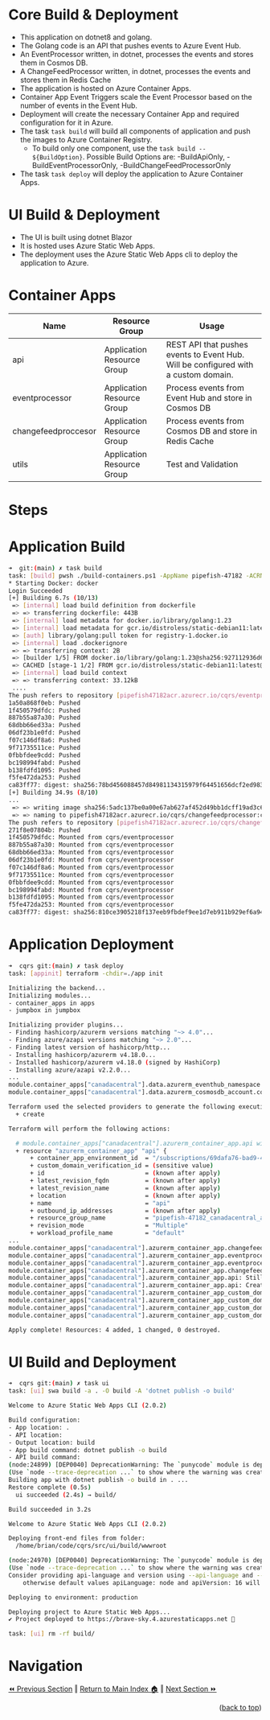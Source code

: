 Core Build & Deployment
=============
* This application on dotnet8 and golang.
* The Golang code is an API that pushes events to Azure Event Hub.
* An EventProcessor written, in dotnet, processes the events and stores them in Cosmos DB.
* A ChangeFeedProcessor written, in dotnet, processes the events and stores them in Redis Cache
* The application is hosted on Azure Container Apps.
* Container App Event Triggers scale the Event Processor based on the number of events in the Event Hub.
* Deployment will create the necessary Container App and required configuration for it in Azure.
* The task `task build` will build all components of application and push the images to Azure Container Registry. 
  * To build only one component, use the `task build -- ${BuildOption}`. Possible Build Options are: -BuildApiOnly, -BuildEventProcessorOnly, -BuildChangeFeedProcessorOnly
* The task `task deploy` will deploy the application to Azure Container Apps. 

UI Build & Deployment
=============
* The UI is built using dotnet Blazor
* It is hosted uses Azure Static Web Apps.
* The deployment uses the Azure Static Web Apps cli to deploy the application to Azure.

Container Apps
=============
Name | Resource Group | Usage 
------ | ---- | ----
api | Application Resource Group  | REST API that pushes events to Event Hub. Will be configured with a custom domain.
eventprocessor | Application Resource Group  | Process events from Event Hub and store in Cosmos DB
changefeedproccesor | Application Resource Group | Process events from Cosmos DB and store in Redis Cache
utils | Application Resource Group | Test and Validation

# Steps
Application Build
=============
```bash
➜  git:(main) ✗ task build
task: [build] pwsh ./build-containers.ps1 -AppName pipefish-47182 -ACRName pipefish47182acr -CommitVersion ca83ff77 -SourceRootPath "../src"
* Starting Docker: docker                                                                                                                            
Login Succeeded
[+] Building 6.7s (10/13)                                                                                                              docker:default
 => [internal] load build definition from dockerfile                                                                                             0.0s
 => => transferring dockerfile: 443B                                                                                                             0.0s
 => [internal] load metadata for docker.io/library/golang:1.23                                                                                   0.6s
 => [internal] load metadata for gcr.io/distroless/static-debian11:latest                                                                        0.3s
 => [auth] library/golang:pull token for registry-1.docker.io                                                                                    0.0s
 => [internal] load .dockerignore                                                                                                                0.0s
 => => transferring context: 2B                                                                                                                  0.0s
 => [builder 1/5] FROM docker.io/library/golang:1.23@sha256:927112936d6b496ed95f55f362cc09da6e3e624ef868814c56d55bd7323e0959                     0.0s
 => CACHED [stage-1 1/2] FROM gcr.io/distroless/static-debian11:latest@sha256:1dbe426d60caed5d19597532a2d74c8056cd7b1674042b88f7328690b5ead8ed   0.0s
 => [internal] load build context                                                                                                                0.1s
 => => transferring context: 33.12kB                                                                                                             0.0s
 ....
The push refers to repository [pipefish47182acr.azurecr.io/cqrs/eventprocessor]
1a50a868f0eb: Pushed
1f450579dfdc: Pushed
887b55a87a30: Pushed
68dbb66ed33a: Pushed
06df23b1e0fd: Pushed
f07c146df8a6: Pushed
9f71735511ce: Pushed
0fbbfdee9cdd: Pushed
bc198994fabd: Pushed
b138fdfd1095: Pushed
f5fe472da253: Pushed
ca83ff77: digest: sha256:78bd456088457d84981134315979f64451656dcf2ed983ccf03bee0d6f1f8950 size: 2630
[+] Building 34.9s (8/10)                                                       
...
 => => writing image sha256:5adc137be0a00e67ab627af452d49bb1dcff19ad3c6fe8e748b9e42b6a265e81                                                     0.0s
 => => naming to pipefish47182acr.azurecr.io/cqrs/changefeedprocessor:ca83ff77                                                                   0.0s
The push refers to repository [pipefish47182acr.azurecr.io/cqrs/changefeedprocessor]
271f8e07804b: Pushed
1f450579dfdc: Mounted from cqrs/eventprocessor
887b55a87a30: Mounted from cqrs/eventprocessor
68dbb66ed33a: Mounted from cqrs/eventprocessor
06df23b1e0fd: Mounted from cqrs/eventprocessor
f07c146df8a6: Mounted from cqrs/eventprocessor
9f71735511ce: Mounted from cqrs/eventprocessor
0fbbfdee9cdd: Mounted from cqrs/eventprocessor
bc198994fabd: Mounted from cqrs/eventprocessor
b138fdfd1095: Mounted from cqrs/eventprocessor
f5fe472da253: Mounted from cqrs/eventprocessor
ca83ff77: digest: sha256:810ce3905218f137eeb9fbdef9ee1d7eb911b929ef6a944d1fc85c59193e36f0 size: 2631
```

Application Deployment 
=============
```bash
➜  cqrs git:(main) ✗ task deploy
task: [appinit] terraform -chdir=./app init

Initializing the backend...
Initializing modules...
- container_apps in apps
- jumpbox in jumpbox

Initializing provider plugins...
- Finding hashicorp/azurerm versions matching "~> 4.0"...
- Finding azure/azapi versions matching "~> 2.0"...
- Finding latest version of hashicorp/http...
- Installing hashicorp/azurerm v4.18.0...
- Installed hashicorp/azurerm v4.18.0 (signed by HashiCorp)
- Installing azure/azapi v2.2.0...
...
module.container_apps["canadacentral"].data.azurerm_eventhub_namespace.cqrs: Read complete after 2s [id=/subscriptions/69dafa76-bad9-48a7-a96a-e1f25830a5b0/resourceGroups/pipefish-47182_canadacentral_apps_rg/providers/Microsoft.EventHub/namespaces/pipefish-47182-canadacentral-eventhubs]
module.container_apps["canadacentral"].data.azurerm_cosmosdb_account.cqrs: Read complete after 2s [id=/subscriptions/69dafa76-bad9-48a7-a96a-e1f25830a5b0/resourceGroups/pipefish-47182_global_rg/providers/Microsoft.DocumentDB/databaseAccounts/pipefish-47182-cosmosdb]

Terraform used the selected providers to generate the following execution plan. Resource actions are indicated with the following symbols:
  + create

Terraform will perform the following actions:

  # module.container_apps["canadacentral"].azurerm_container_app.api will be created
  + resource "azurerm_container_app" "api" {
      + container_app_environment_id  = "/subscriptions/69dafa76-bad9-48a7-a96a-e1f25830a5b0/resourceGroups/pipefish-47182_canadacentral_infra_rg/providers/Microsoft.App/managedEnvironments/pipefish-47182-canadacentral-env"
      + custom_domain_verification_id = (sensitive value)
      + id                            = (known after apply)
      + latest_revision_fqdn          = (known after apply)
      + latest_revision_name          = (known after apply)
      + location                      = (known after apply)
      + name                          = "api"
      + outbound_ip_addresses         = (known after apply)
      + resource_group_name           = "pipefish-47182_canadacentral_apps_rg"
      + revision_mode                 = "Multiple"
      + workload_profile_name         = "default"
...
module.container_apps["canadacentral"].azurerm_container_app.changefeedprocessor: Still creating... [20s elapsed]
module.container_apps["canadacentral"].azurerm_container_app.eventprocessor: Still creating... [20s elapsed]
module.container_apps["canadacentral"].azurerm_container_app.eventprocessor: Creation complete after 27s [id=/subscriptions/69dafa76-bad9-48a7-a96a-e1f25830a5b0/resourceGroups/pipefish-47182_canadacentral_apps_rg/providers/Microsoft.App/containerApps/eventprocessor]
module.container_apps["canadacentral"].azurerm_container_app.changefeedprocessor: Creation complete after 29s [id=/subscriptions/69dafa76-bad9-48a7-a96a-e1f25830a5b0/resourceGroups/pipefish-47182_canadacentral_apps_rg/providers/Microsoft.App/containerApps/changefeedprocessor]
module.container_apps["canadacentral"].azurerm_container_app.api: Still creating... [30s elapsed]
module.container_apps["canadacentral"].azurerm_container_app.api: Creation complete after 31s [id=/subscriptions/69dafa76-bad9-48a7-a96a-e1f25830a5b0/resourceGroups/pipefish-47182_canadacentral_apps_rg/providers/Microsoft.App/containerApps/api]
module.container_apps["canadacentral"].azurerm_container_app_custom_domain.api: Creating...
module.container_apps["canadacentral"].azurerm_container_app_custom_domain.api: Still creating... [10s elapsed]
module.container_apps["canadacentral"].azurerm_container_app_custom_domain.api: Still creating... [20s elapsed]
module.container_apps["canadacentral"].azurerm_container_app_custom_domain.api: Creation complete after 21s [id=/subscriptions/69dafa76-bad9-48a7-a96a-e1f25830a5b0/resourceGroups/pipefish-47182_canadacentral_apps_rg/providers/Microsoft.App/containerApps/api/customDomainName/api.ingress.bjd.demo]

Apply complete! Resources: 4 added, 1 changed, 0 destroyed.      
```

# UI Build and Deployment 
```bash
➜  cqrs git:(main) ✗ task ui
task: [ui] swa build -a . -O build -A 'dotnet publish -o build'

Welcome to Azure Static Web Apps CLI (2.0.2)

Build configuration:
- App location: .
- API location:
- Output location: build
- App build command: dotnet publish -o build
- API build command:
(node:24899) [DEP0040] DeprecationWarning: The `punycode` module is deprecated. Please use a userland alternative instead.
(Use `node --trace-deprecation ...` to show where the warning was created)
Building app with dotnet publish -o build in . ...
Restore complete (0.5s)
  ui succeeded (2.4s) → build/

Build succeeded in 3.2s

Welcome to Azure Static Web Apps CLI (2.0.2)

Deploying front-end files from folder:
  /home/brian/code/cqrs/src/ui/build/wwwroot

(node:24970) [DEP0040] DeprecationWarning: The `punycode` module is deprecated. Please use a userland alternative instead.
(Use `node --trace-deprecation ...` to show where the warning was created)
Consider providing api-language and version using --api-language and --api-version flags,
    otherwise default values apiLanguage: node and apiVersion: 16 will apply

Deploying to environment: production

Deploying project to Azure Static Web Apps...
✔ Project deployed to https://brave-sky.4.azurestaticapps.net 🚀

task: [ui] rm -rf build/
```

# Navigation
[⏪ Previous Section](../docs/infrastructure.md) ‖ [Return to Main Index 🏠](../Readme.md) ‖ [Next Section ⏩](../docs/testing.md) 
<p align="right">(<a href="#build">back to top</a>)</p>